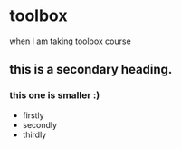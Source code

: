 # toolbox
when I am taking toolbox course
## this is a secondary heading.
### this one is smaller :)

* firstly
* secondly
* thirdly


